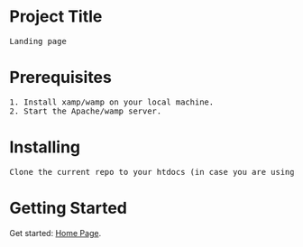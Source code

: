 # Project Title
<pre>
Landing page
</pre>

# Prerequisites
<pre>
1. Install xamp/wamp on your local machine.
2. Start the Apache/wamp server. 
</pre>

# Installing
<pre>
Clone the current repo to your htdocs (in case you are using xamp server).
</pre>
# Getting Started
Get started: [Home Page](http://localhost/landing-page/index.html).

